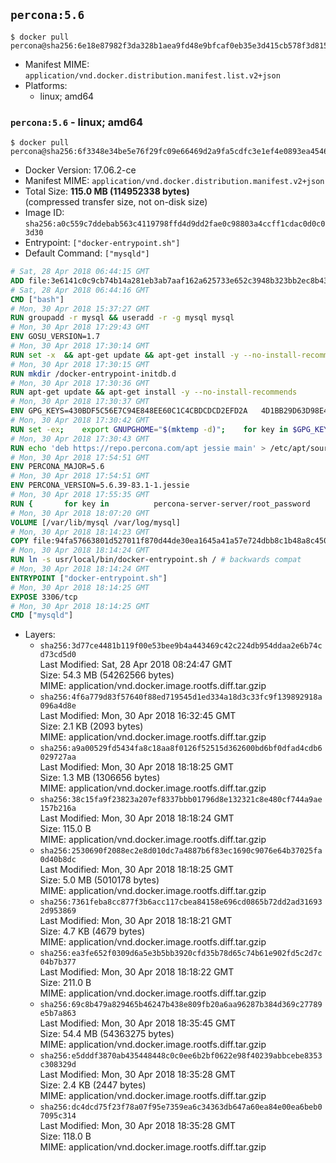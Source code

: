 ## `percona:5.6`

```console
$ docker pull percona@sha256:6e18e87982f3da328b1aea9fd48e9bfcaf0eb35e3d415cb578f3d815ca1c84ed
```

-	Manifest MIME: `application/vnd.docker.distribution.manifest.list.v2+json`
-	Platforms:
	-	linux; amd64

### `percona:5.6` - linux; amd64

```console
$ docker pull percona@sha256:6f3348e34be5e76f29fc09e66469d2a9fa5cdfc3e1ef4e0893ea454675d08459
```

-	Docker Version: 17.06.2-ce
-	Manifest MIME: `application/vnd.docker.distribution.manifest.v2+json`
-	Total Size: **115.0 MB (114952338 bytes)**  
	(compressed transfer size, not on-disk size)
-	Image ID: `sha256:a0c559c7ddebab563c4119798ffd4d9dd2fae0c98803a4ccff1cdac0d0c03d30`
-	Entrypoint: `["docker-entrypoint.sh"]`
-	Default Command: `["mysqld"]`

```dockerfile
# Sat, 28 Apr 2018 06:44:15 GMT
ADD file:3e6141c0c9cb74b14a281eb3ab7aaf162a625733e652c3948b323bb2ec8b4343 in / 
# Sat, 28 Apr 2018 06:44:16 GMT
CMD ["bash"]
# Mon, 30 Apr 2018 15:37:27 GMT
RUN groupadd -r mysql && useradd -r -g mysql mysql
# Mon, 30 Apr 2018 17:29:43 GMT
ENV GOSU_VERSION=1.7
# Mon, 30 Apr 2018 17:30:14 GMT
RUN set -x 	&& apt-get update && apt-get install -y --no-install-recommends ca-certificates wget && rm -rf /var/lib/apt/lists/* 	&& wget -O /usr/local/bin/gosu "https://github.com/tianon/gosu/releases/download/$GOSU_VERSION/gosu-$(dpkg --print-architecture)" 	&& wget -O /usr/local/bin/gosu.asc "https://github.com/tianon/gosu/releases/download/$GOSU_VERSION/gosu-$(dpkg --print-architecture).asc" 	&& export GNUPGHOME="$(mktemp -d)" 	&& gpg --keyserver ha.pool.sks-keyservers.net --recv-keys B42F6819007F00F88E364FD4036A9C25BF357DD4 	&& gpg --batch --verify /usr/local/bin/gosu.asc /usr/local/bin/gosu 	&& rm -r "$GNUPGHOME" /usr/local/bin/gosu.asc 	&& chmod +x /usr/local/bin/gosu 	&& gosu nobody true 	&& apt-get purge -y --auto-remove ca-certificates wget
# Mon, 30 Apr 2018 17:30:15 GMT
RUN mkdir /docker-entrypoint-initdb.d
# Mon, 30 Apr 2018 17:30:36 GMT
RUN apt-get update && apt-get install -y --no-install-recommends 		apt-transport-https ca-certificates 		pwgen 	&& rm -rf /var/lib/apt/lists/*
# Mon, 30 Apr 2018 17:30:37 GMT
ENV GPG_KEYS=430BDF5C56E7C94E848EE60C1C4CBDCDCD2EFD2A 	4D1BB29D63D98E422B2113B19334A25F8507EFA5
# Mon, 30 Apr 2018 17:30:42 GMT
RUN set -ex; 	export GNUPGHOME="$(mktemp -d)"; 	for key in $GPG_KEYS; do 		gpg --keyserver ha.pool.sks-keyservers.net --recv-keys "$key"; 	done; 	gpg --export $GPG_KEYS > /etc/apt/trusted.gpg.d/percona.gpg; 	rm -r "$GNUPGHOME"; 	apt-key list
# Mon, 30 Apr 2018 17:30:43 GMT
RUN echo 'deb https://repo.percona.com/apt jessie main' > /etc/apt/sources.list.d/percona.list
# Mon, 30 Apr 2018 17:54:51 GMT
ENV PERCONA_MAJOR=5.6
# Mon, 30 Apr 2018 17:54:51 GMT
ENV PERCONA_VERSION=5.6.39-83.1-1.jessie
# Mon, 30 Apr 2018 17:55:35 GMT
RUN { 		for key in 			percona-server-server/root_password 			percona-server-server/root_password_again 			"percona-server-server-$PERCONA_MAJOR/root-pass" 			"percona-server-server-$PERCONA_MAJOR/re-root-pass" 		; do 			echo "percona-server-server-$PERCONA_MAJOR" "$key" password 'unused'; 		done; 	} | debconf-set-selections 	&& apt-get update 	&& apt-get install -y 		percona-server-server-$PERCONA_MAJOR=$PERCONA_VERSION 	&& rm -rf /var/lib/apt/lists/* 	&& sed -ri 's/^user\s/#&/' /etc/mysql/my.cnf 	&& rm -rf /var/lib/mysql && mkdir -p /var/lib/mysql /var/run/mysqld 	&& chown -R mysql:mysql /var/lib/mysql /var/run/mysqld 	&& chmod 777 /var/run/mysqld 	&& find /etc/mysql/ -name '*.cnf' -print0 		| xargs -0 grep -lZE '^(bind-address|log)' 		| xargs -rt -0 sed -Ei 's/^(bind-address|log)/#&/' 	&& echo '[mysqld]\nskip-host-cache\nskip-name-resolve' > /etc/mysql/conf.d/docker.cnf
# Mon, 30 Apr 2018 18:07:20 GMT
VOLUME [/var/lib/mysql /var/log/mysql]
# Mon, 30 Apr 2018 18:14:23 GMT
COPY file:94fa57663801d527011f870d44de30ea1645a41a57e724dbb8c1b48a8c450c1d in /usr/local/bin/ 
# Mon, 30 Apr 2018 18:14:24 GMT
RUN ln -s usr/local/bin/docker-entrypoint.sh / # backwards compat
# Mon, 30 Apr 2018 18:14:24 GMT
ENTRYPOINT ["docker-entrypoint.sh"]
# Mon, 30 Apr 2018 18:14:25 GMT
EXPOSE 3306/tcp
# Mon, 30 Apr 2018 18:14:25 GMT
CMD ["mysqld"]
```

-	Layers:
	-	`sha256:3d77ce4481b119f00e53bee9b4a443469c42c224db954ddaa2e6b74cd73cd5d0`  
		Last Modified: Sat, 28 Apr 2018 08:24:47 GMT  
		Size: 54.3 MB (54262566 bytes)  
		MIME: application/vnd.docker.image.rootfs.diff.tar.gzip
	-	`sha256:4f6a779d83f57640f88ed719545d1ed334a18d3c33fc9f139892918a096a4d8e`  
		Last Modified: Mon, 30 Apr 2018 16:32:45 GMT  
		Size: 2.1 KB (2093 bytes)  
		MIME: application/vnd.docker.image.rootfs.diff.tar.gzip
	-	`sha256:a9a00529fd5434fa8c18aa8f0126f52515d362600bd6bf0dfad4cdb6029727aa`  
		Last Modified: Mon, 30 Apr 2018 18:18:25 GMT  
		Size: 1.3 MB (1306656 bytes)  
		MIME: application/vnd.docker.image.rootfs.diff.tar.gzip
	-	`sha256:38c15fa9f23823a207ef8337bbb01796d8e132321c8e480cf744a9ae157b216a`  
		Last Modified: Mon, 30 Apr 2018 18:18:24 GMT  
		Size: 115.0 B  
		MIME: application/vnd.docker.image.rootfs.diff.tar.gzip
	-	`sha256:2530690f2088ec2e8d010dc7a4887b6f83ec1690c9076e64b37025fa0d40b8dc`  
		Last Modified: Mon, 30 Apr 2018 18:18:25 GMT  
		Size: 5.0 MB (5010178 bytes)  
		MIME: application/vnd.docker.image.rootfs.diff.tar.gzip
	-	`sha256:7361feba8cc877f3b6acc117cbea84158e696cd0865b72dd2ad316932d953869`  
		Last Modified: Mon, 30 Apr 2018 18:18:21 GMT  
		Size: 4.7 KB (4679 bytes)  
		MIME: application/vnd.docker.image.rootfs.diff.tar.gzip
	-	`sha256:ea3fe652f0309d6a5e3b5bb3920cfd35b78d65c74b61e902fd5c2d7c04b7b377`  
		Last Modified: Mon, 30 Apr 2018 18:18:22 GMT  
		Size: 211.0 B  
		MIME: application/vnd.docker.image.rootfs.diff.tar.gzip
	-	`sha256:69c8b479a829465b46247b438e809fb20a6aa96287b384d369c27789e5b7a863`  
		Last Modified: Mon, 30 Apr 2018 18:35:45 GMT  
		Size: 54.4 MB (54363275 bytes)  
		MIME: application/vnd.docker.image.rootfs.diff.tar.gzip
	-	`sha256:e5dddf3870ab435448448c0c0ee6b2bf0622e98f40239abbcebe8353c308329d`  
		Last Modified: Mon, 30 Apr 2018 18:35:28 GMT  
		Size: 2.4 KB (2447 bytes)  
		MIME: application/vnd.docker.image.rootfs.diff.tar.gzip
	-	`sha256:dc4dcd75f23f78a07f95e7359ea6c34363db647a60ea84e00ea6beb07095c314`  
		Last Modified: Mon, 30 Apr 2018 18:35:28 GMT  
		Size: 118.0 B  
		MIME: application/vnd.docker.image.rootfs.diff.tar.gzip

